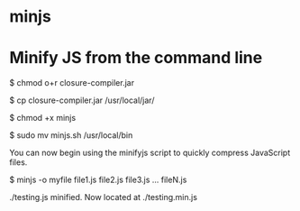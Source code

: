 # minjs

# Minify JS from the command line

$ chmod o+r closure-compiler.jar

$ cp closure-compiler.jar /usr/local/jar/

$ chmod +x minjs

$ sudo mv minjs.sh /usr/local/bin

You can now begin using the minifyjs script to quickly compress JavaScript files.

$ minjs -o myfile file1.js file2.js file3.js ... fileN.js

./testing.js minified. Now located at ./testing.min.js
